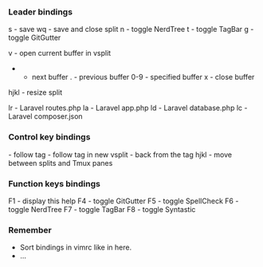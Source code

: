 ### Leader bindings
s - save
wq - save and close split
n - toggle NerdTree
t - toggle TagBar
g - toggle GitGutter

v - open current buffer in vsplit
- - next buffer
. - previous buffer
0-9 - specified buffer
x - close buffer

hjkl - resize split

lr - Laravel routes.php
la - Laravel app.php
ld - Laravel database.php
lc - Laravel composer.json

### Control key bindings
<C-i> - follow tag
<C-o> - follow tag in new vsplit
<C-p> - back from the tag
hjkl - move between splits and Tmux panes

### Function keys bindings
F1 - display this help
F4 - toggle GitGutter
F5 - toggle SpellCheck
F6 - toggle NerdTree
F7 - toggle TagBar
F8 - toggle Syntastic

### Remember
- Sort bindings in vimrc like in here.
- ...
